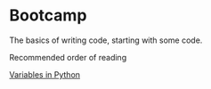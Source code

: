 # Bootcamp

The basics of writing code, starting with some code.

Recommended order of reading

[Variables in Python](python/01_vars.py)